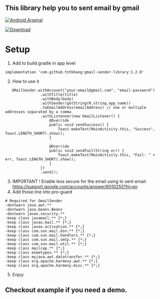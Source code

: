 ## This library help you to sent email by gmail 

[![Android Arsenal]( https://img.shields.io/badge/Android%20Arsenal-gmail--sender--library-green.svg?style=flat )]( https://android-arsenal.com/details/1/7360 )

[ ![Download](https://api.bintray.com/packages/tntkhang/maven/gmail-sender-library/images/download.svg) ](https://bintray.com/tntkhang/maven/gmail-sender-library/_latestVersion)


# Setup
1. Add to build.gradle in app level
```
implementation 'com.github.tntkhang:gmail-sender-library:1.2.0'
```

2. How to use it
```
   GMailSender.withAccount("your-email@gmail.com", "email-password")
                .withTitle(title)
                .withBody(body)
                .withSender(getString(R.string.app_name))
                .toEmailAddress(emailAddress) // one or multiple addresses separated by a comma
                .withListenner(new GmailListener() {
                    @Override
                    public void sendSuccess() {
                        Toast.makeText(MainActivity.this, "Success", Toast.LENGTH_SHORT).show();
                    }

                    @Override
                    public void sendFail(String err) {
                        Toast.makeText(MainActivity.this, "Fail: " + err, Toast.LENGTH_SHORT).show();
                    }
                })
                .send();
```
3. IMPORTANT ! Enable less secure for the email using to sent email: https://support.google.com/accounts/answer/6010255?hl=en
4. Add those line into pro-guard
```
# Required for GmailSender
-dontwarn java.awt.**
-dontwarn java.beans.Beans
-dontwarn javax.security.**
-keep class javamail.** {*;}
-keep class javax.mail.** {*;}
-keep class javax.activation.** {*;}
-keep class com.sun.mail.dsn.** {*;}
-keep class com.sun.mail.handlers.** {*;}
-keep class com.sun.mail.smtp.** {*;}
-keep class com.sun.mail.util.** {*;}
-keep class mailcap.** {*;}
-keep class mimetypes.** {*;}
-keep class myjava.awt.datatransfer.** {*;}
-keep class org.apache.harmony.awt.** {*;}
-keep class org.apache.harmony.misc.** {*;}
```
5. Enjoy

## Checkout example if you need a demo.
